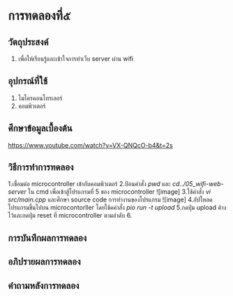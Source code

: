 # การทดลองที่๕

## วัตถุประสงค์
1. เพื่อให้เรียนรู้และเข้าใจการทำเว็บ server ผ่าน wifi

## อุปกรณ์ที่ใช้
1. ไมโครคอนโทรเลอร์
2. คอมพิวเตอร์

## ศึกษาข้อมูลเบื้องต้น

https://www.youtube.com/watch?v=VX-QNQcO-b4&t=2s

## วิธีการทำการทดลอง

1.เชื่อมต่อ microcontroller เข้ากับคอมพิวเตอร์
2.ป้อนคำสั่ง _pwd_ และ _cd../05_wifi-web-server_ ใน cmd เพื่อเข้าสู้โปรแกรมที่ 5 ของ microcontroller
![image]
3.ใช้คำสั่ง _vi src/main.cpp_ และศึกษา source code การทำงานของโปรแกรม
![image]
4.อัปโหลดโปรแกรมขึ้นไปบน microcontorller โดยใช้คคำสั่ง _pio run -t upload_
5.กดปุ่ม upload ค้างไว้และกดปุ่ม reset ที่ microcontroller ตามลำดับ
6.

## การบันทึกผลการทดลอง

## อภิปรายผลการทดลอง

## คำถามหลังการทดลอง
